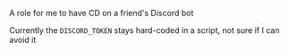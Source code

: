 A role for me to have CD on a friend's Discord bot

Currently the `DISCORD_TOKEN` stays hard-coded in a script, not sure if I can avoid it
